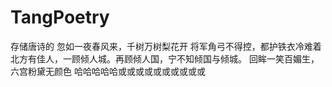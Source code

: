 ﻿# TangPoetry
存储唐诗的
忽如一夜春风来，千树万树梨花开
将军角弓不得控，都护铁衣冷难着
北方有佳人，一顾倾人城。再顾倾人国，宁不知倾国与倾城。
回眸一笑百媚生，六宫粉黛无颜色
哈哈哈哈哈或或或或或或或或或或

